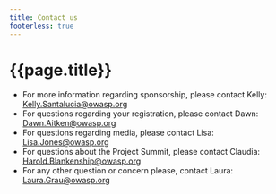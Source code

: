 ```yaml
---
title: Contact us
footerless: true
---
```


# {{page.title}}

* For more information regarding sponsorship, please contact Kelly:  [Kelly.Santalucia@owasp.org](mailto:kelly.Santalucia@owasp.org)
* For questions regarding your registration, please contact Dawn: [Dawn.Aitken@owasp.org](mailto:dawn.aitken@owasp.org)
* For questions regarding media, please contact Lisa: [Lisa.Jones@owasp.org](mailto:lisa.jones@owasp.org)
* For questions about the Project Summit, please contact Claudia: [Harold.Blankenship@owasp.org](mailto:Harold.Blankenship@owasp.org)
* For any other question or concern please, contact Laura: [Laura.Grau@owasp.org](mailto:laura.grau@owasp.org)


<div style="height: 8em"></div>